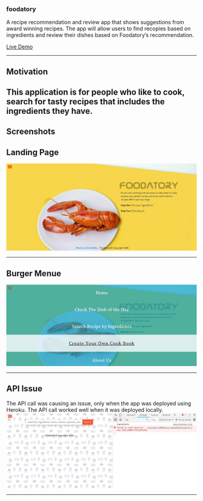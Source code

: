 ### foodatory
A recipe recommendation and review app that shows suggestions from award winning recipes. The app will allow users to find recopies based on ingredients and review their dishes based on Foodatory’s recommendation. 

 [Live Demo](https://foodatories.herokuapp.com/)
 
---
## Motivation
This application is for people who like to cook, search for tasty recipes that includes the ingredients they have.
---

## Screenshots
## Landing Page
![Landing Page](https://github.com/nahrinoda/foodatory/blob/master/readmeimages/firstimg.JPG)

---
## Burger Menue
![Burger Menue](https://github.com/nahrinoda/foodatory/blob/master/readmeimages/burgermenue.JPG?raw=true)

---
## API Issue
The API call was causing an issue, only when the app was deployed using Heroku. The API call worked well when it was deployed locally.
![API issue](https://github.com/nahrinoda/foodatory/blob/master/readmeimages/API%20issue.JPG)

---

